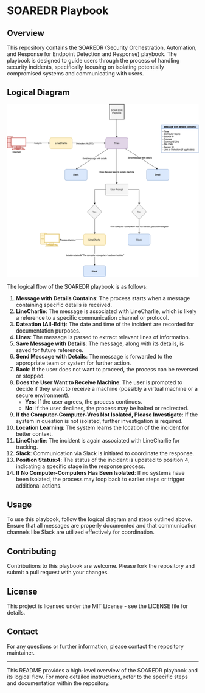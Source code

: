 # SOAREDR Playbook

## Overview
This repository contains the SOAREDR (Security Orchestration, Automation, and Response for Endpoint Detection and Response) playbook. The playbook is designed to guide users through the process of handling security incidents, specifically focusing on isolating potentially compromised systems and communicating with users.

## Logical Diagram

<p align="center">
  <img src="./soaredr.drawio.png" alt="Logical Diagram" width="600">
</p>

The logical flow of the SOAREDR playbook is as follows:

1. **Message with Details Contains**: The process starts when a message containing specific details is received.
2. **LineCharlie**: The message is associated with LineCharlie, which is likely a reference to a specific communication channel or protocol.
3. **Dateation (All-Edit)**: The date and time of the incident are recorded for documentation purposes.
4. **Lines**: The message is parsed to extract relevant lines of information.
5. **Save Message with Details**: The message, along with its details, is saved for future reference.
6. **Send Message with Details**: The message is forwarded to the appropriate team or system for further action.
7. **Back**: If the user does not want to proceed, the process can be reversed or stopped.
8. **Does the User Want to Receive Machine**: The user is prompted to decide if they want to receive a machine (possibly a virtual machine or a secure environment).
   - **Yes**: If the user agrees, the process continues.
   - **No**: If the user declines, the process may be halted or redirected.
9. **If the Computer-Computer-Vres Not Isolated, Please Investigate**: If the system in question is not isolated, further investigation is required.
10. **Location Learning**: The system learns the location of the incident for better context.
11. **LineCharlie**: The incident is again associated with LineCharlie for tracking.
12. **Slack**: Communication via Slack is initiated to coordinate the response.
13. **Position Status:4**: The status of the incident is updated to position 4, indicating a specific stage in the response process.
14. **If No Computer-Computers Has Been Isolated**: If no systems have been isolated, the process may loop back to earlier steps or trigger additional actions.

## Usage

To use this playbook, follow the logical diagram and steps outlined above. Ensure that all messages are properly documented and that communication channels like Slack are utilized effectively for coordination.

## Contributing

Contributions to this playbook are welcome. Please fork the repository and submit a pull request with your changes.

## License

This project is licensed under the MIT License - see the LICENSE file for details.

## Contact

For any questions or further information, please contact the repository maintainer.

---

This README provides a high-level overview of the SOAREDR playbook and its logical flow. For more detailed instructions, refer to the specific steps and documentation within the repository.
